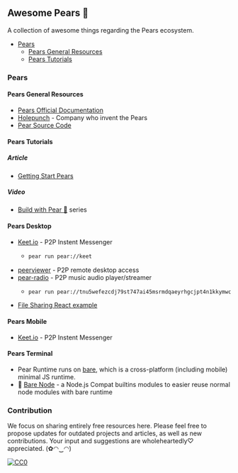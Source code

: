 ## **Awesome Pears 🍐**

A collection of awesome things regarding the Pears ecosystem.

- [Pears](#pears)
  - [Pears General Resources](#pears-general-resources)
  - [Pears Tutorials](#pears-tutorials)

### Pears

#### Pears General Resources
- [Pears Official Documentation](https://docs.pears.com/)
- [Holepunch](https://holepunch.to/) - Company who invent the Pears
- [Pear Source Code](https://github.com/holepunchto/pear)

#### Pears Tutorials

##### Article
- [Getting Start Pears](https://docs.pears.com/guides/getting-started)
  
##### Video
- [Build with Pear 🍐](https://www.youtube.com/watch?v=y2G97xz78gU&list=PLEZwCXa1K8Q629mWmpcSYCVMDoi0s8hzI) series


#### Pears Desktop
- [Keet.io](https://keet.io/) - P2P Instent Messenger
  - ```sh
    pear run pear://keet
    ```
- [peerviewer](https://peerviewer.org/) - P2P remote desktop access
- [pear-radio](https://github.com/holepunchto/pear-radio) - P2P music audio player/streamer
  - ```sh
    pear run pear://tnu5wefezcdj79st747ai45msrmdqaeyrhgcjpt4n1kkymwci51y
    ```
- [File Sharing React example](https://github.com/holepunchto/filesharing-react-app-example)


#### Pears Mobile
- [Keet.io](https://keet.io/) - P2P Instent Messenger


#### Pears Terminal
- Pear Runtime runs on [bare](https://github.com/holepunchto/bare), which is a cross-platform (including mobile) minimal JS runtime.
- 🔧 [Bare Node](https://github.com/holepunchto/bare-node) - a Node.js Compat builtins modules to easier reuse normal node modules with bare runtime


### Contribution

We focus on sharing entirely free resources here. Please feel free to propose updates for outdated projects and articles, as well as new contributions. Your input and suggestions are wholeheartedly♡ appreciated. (✿◠‿◠)

[![CC0](https://i.creativecommons.org/l/by/4.0/88x31.png)](http://creativecommons.org/licenses/by/4.0/)
